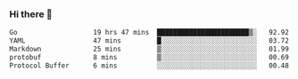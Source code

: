 ### Hi there 👋

<!--
**yeya24/yeya24** is a ✨ _special_ ✨ repository because its `README.md` (this file) appears on your GitHub profile.

Here are some ideas to get you started:

- 🔭 I’m currently working on ...
- 🌱 I’m currently learning ...
- 👯 I’m looking to collaborate on ...
- 🤔 I’m looking for help with ...
- 💬 Ask me about ...
- 📫 How to reach me: ...
- 😄 Pronouns: ...
- ⚡ Fun fact: ...
-->

<!--START_SECTION:waka-->

```txt
Go                   19 hrs 47 mins  ███████████████████████▒░   92.92 %
YAML                 47 mins         █░░░░░░░░░░░░░░░░░░░░░░░░   03.72 %
Markdown             25 mins         ▒░░░░░░░░░░░░░░░░░░░░░░░░   01.99 %
protobuf             8 mins          ▒░░░░░░░░░░░░░░░░░░░░░░░░   00.69 %
Protocol Buffer      6 mins          ░░░░░░░░░░░░░░░░░░░░░░░░░   00.48 %
```

<!--END_SECTION:waka-->
